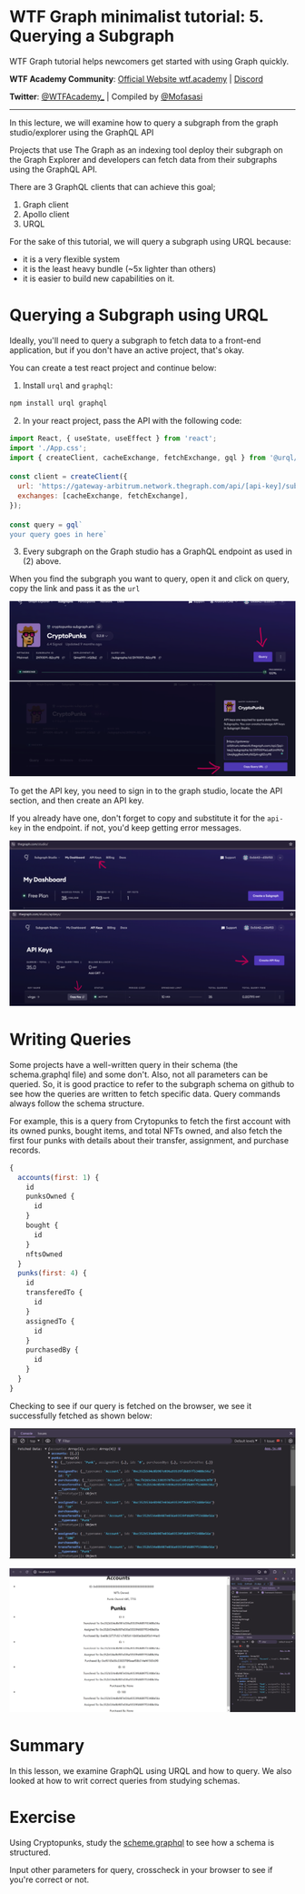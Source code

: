 # WTF Graph minimalist tutorial: 5. Querying a Subgraph

WTF Graph tutorial helps newcomers get started with using Graph quickly.

**WTF Academy Community**: [Official Website wtf.academy](https://wtf.academy) | [Discord](https://discord.gg/5akcruXrsk)

**Twitter**: [@WTFAcademy_](https://twitter.com/WTFAcademy_) | Compiled by [@Mofasasi](https://twitter.com/mofasasi)

---
In this lecture, we will examine how to query a subgraph from the graph studio/explorer using the GraphQL API

Projects that use The Graph as an indexing tool deploy their subgraph on the Graph Explorer and developers can fetch data from their subgraphs using the GraphQL API. 

There are 3 GraphQL clients that can achieve this goal;
1. Graph client
2. Apollo client
3. URQL

For the sake of this tutorial, we will query a subgraph using URQL because:
- it is a very flexible system
- it is the least heavy bundle (~5x lighter than others)
- it is easier to build new capabilities on it.

# Querying a Subgraph using URQL 

Ideally, you'll need to query a subgraph to fetch data to a front-end application, but if you don't have an active project, that's okay. 

You can create a test react project and continue below:

1. Install `urql` and `graphql`:
```javascript
npm install urql graphql
```

2. In your react project, pass the API with the following code:

```javascript
import React, { useState, useEffect } from 'react';
import './App.css';
import { createClient, cacheExchange, fetchExchange, gql } from '@urql/core';

const client = createClient({
  url: 'https://gateway-arbitrum.network.thegraph.com/api/[api-key]/subgraphs/id/2hTKKMwLsdfJm9N7gUeajkgg8sdJwky56Zpkvg8ZcyP8',
  exchanges: [cacheExchange, fetchExchange],
});

const query = gql`
your query goes in here`
```

3. Every subgraph on the Graph studio has a GraphQL endpoint as used in (2) above.

When you find the subgraph you want to query, open it and click on query, copy the link and pass it as the `url`

![5-1](./img/5-1.png) 

To get the API key, you need to sign in to the graph studio, locate the API section, and then create an API key.

If you already have one, don't forget to copy and substitute it for the `api-key` in the endpoint. if not, you'd keep getting error messages. 

![5-2](./img/5-2.png) 

# Writing Queries 

Some projects have a well-written query in their schema (the schema.graphql file) and some don't. Also, not all parameters can be queried. So, it is good practice to refer to the subgraph schema on github to see how the queries are written to fetch specific data. Query commands always follow the schema structure. 

For example, this is a query from Crytopunks to fetch the first account with its owned punks, bought items, and total NFTs owned, and also fetch the first four punks with details about their transfer, assignment, and purchase records.

```javascript
{
  accounts(first: 1) {
    id
    punksOwned {
      id
    }
    bought {
      id
    }
    nftsOwned
  }
  punks(first: 4) {
    id
    transferedTo {
      id
    }
    assignedTo {
      id
    }
    purchasedBy {
      id
    }
  }
}
```

Checking to see if our query is fetched on the browser, we see it successfully fetched as shown below:

![5-3](./img/5-3.png) 

![5-4](./img/5-4.png) 

# Summary 

In this lesson, we examine GraphQL using URQL and how to query. We also looked at how to writ correct queries from studying schemas.

# Exercise

Using Cryptopunks, study the [scheme.graphql](https://github.com/itsjerryokolo/CryptoPunks/blob/main/schema.graphql) to see how a schema is structured. 

Input other parameters for query, crosscheck in your browser to see if you're correct or not. 
